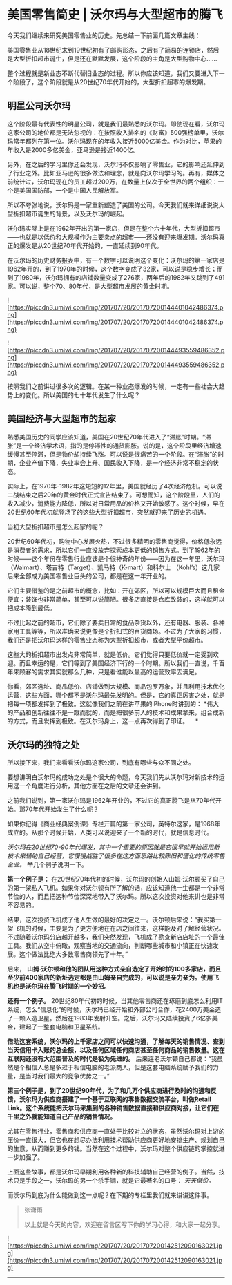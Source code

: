 # 美国零售简史 | 沃尔玛与大型超市的腾飞

今天我们继续来研究美国零售业的历史。先总结一下前面几篇文章主线：

美国零售业从18世纪末到19世纪初有了邮购形态，之后有了简易的连锁店，然后是大型折扣超市诞生，但是还在默默发展，这个阶段的主角是大型购物中心......

整个过程就是新业态不断代替旧业态的过程。所以你应该知道，我们又要进入下一个阶段了，这个阶段就是从20世纪70年代开始的，大型折扣超市的爆发期。    

## 明星公司沃尔玛

这个阶段最有代表性的明星公司，就是我们最熟悉的沃尔玛。即使现在看，沃尔玛这家公司的地位都是无法忽视的：在按照收入排名的《财富》500强榜单里，沃尔玛常年都列在第一位。沃尔玛现在的年收入接近5000亿美金。作为对比，苹果的年收入是2000多亿美金，亚马逊是接近1400亿。

另外，在之后的学习里你还会发现，沃尔玛不仅影响了零售业，它的影响还延伸到了行业之外。比如亚马逊的很多做法和理念，就是向沃尔玛学习的。再有，媒体之前统计过，沃尔玛现在的员工超过200万，在数量上仅次于全世界的两个组织：一个是美国国防部，一个是中国人民解放军。

所以不夸张地说，沃尔码是一家重新塑造了美国的公司。今天我们就来详细说说大型折扣超市诞生的背景，以及沃尔玛的崛起。

沃尔玛实际上是在1962年开出的第一家店，但是在整个六十年代，大型折扣超市——也就是以低价和大规模作为主要卖点的超市——还没有迎来爆发期。沃尔玛真正的爆发是从20世纪70年代开始的，一直延续到90年代。

在沃尔玛的历史财务报表中，有一个数字可以说明这个变化：沃尔玛的第一家店是1962年开的，到了1970年的时候，这个数字变成了32家，可以说是稳步增长；而到了1980年，沃尔玛拥有的店铺数量变成了276家，两年后的1982年又跳到了491家。可以说，整个70、80年代，是大型超市发展的黄金时期。

![https://piccdn3.umiwi.com/img/201707/20/201707200144401042486374.png](https://piccdn3.umiwi.com/img/201707/20/201707200144401042486374.png)

![https://piccdn3.umiwi.com/img/201707/20/201707200144493559486352.png](https://piccdn3.umiwi.com/img/201707/20/201707200144493559486352.png)

按照我们之前讲过很多次的逻辑。在某一种业态爆发的时候，一定有一些社会大趋势上的变化。所以美国的七十年代发生了什么呢？

## 美国经济与大型超市的起家

熟悉美国历史的同学应该知道，美国在20世纪70年代进入了“滞胀”时期。“滞胀”是一个经济学术语，指的是停滞性的通货膨胀。说的是，这个阶段里经济增速缓慢甚至停滞，但是物价却持续飞涨。可以说是很痛苦的一个阶段。在“滞胀”的时期，企业产值下降，失业率会上升、国民收入下降，是一个经济非常不稳定的状态。

实际上，在1970年-1982年这短短的12年里，美国就经历了4次经济危机。可以说二战结束之后20年的黄金时代正式宣告结束了。可想而知，这个阶段里，人们的收入减少，消费能力降低，所以对日常用品的价格又开始敏感了。这个时候，早在20世纪60年代初就登场了的这些大型折扣超市，突然就迎来了历史的机遇。

当初大型折扣超市是怎么起家的呢？

20世纪60年代初，购物中心发展火热，不过很多精明的零售商觉得，价格低永远是消费者的需求，所以它们一直没放弃探索成本更低的销售方式。到了1962年的时候——这个年份在零售行业应该是个很神奇的年份——因为在这一年里，沃尔玛（Walmart）、塔吉特（Target）、凯马特（K-mart）和科尔士 （Kohl’s）这几家后来全部成为美国零售业巨头的公司，都是在这一年开业的。

它们主要借鉴的是之前超市的概念，比如：开在郊区，所以可以规模巨大而且租金便宜；装饰也非常简单，甚至可以说简陋。很多店直接是仓库改装的，这样就可以把成本降到最低。

不过比起之前的超市，它们除了要卖日常的食品杂货以外，还有电器、服装、各种家用工具等等，所以准确来说更像是个折扣式的百货商场。不过为了大家的习惯，我们还是把沃尔玛这样的零售业态称为大型折扣超市，或者大型平价超市。

这些大的折扣超市出发点非常简单，就是低价。它们觉得只要低价就一定受到欢迎。而且幸运的是，它们等到了美国经济下行的一个时期。所以我们一直说，千百年来顾客的需求其实就那么几种，只是看谁能以最高的运营效率去满足。

你看，郊区选址、商品低价、店铺做到大规模、商品包罗万象，并且利用技术优化运营，这些方面，哪个都不是沃尔玛最先发明的。但是，它的真正厉害之处，就是把每一项都发挥到了极致。这就像我们之前在讲苹果的iPhone时讲到的： *伟大的产品和创新往往不是一蹴而就的，而是把很多前人的技术和成果拿来，组合成新的方式，而且发挥到极致。在沃尔玛身上，这一点再次得到了印证。    *

## 沃尔玛的独特之处

所以接下来，我们来看看沃尔玛这家公司，到底有哪些与众不同之处。

要想讲明白沃尔玛的成功之处是个很大的命题，今天我们先从沃尔玛对新技术的运用这一个角度进行分析，其他方面在之后的文章还会讲到。

之前我们说到，第一家沃尔玛是1962年开业的，不过它的真正腾飞是从70年代开始。那70年代开始发生了什么呢？

如果你记得《商业经典案例课》专栏开篇的第一家公司，英特尔这家，是1968年成立的。从那个时候开始，人类可以说迎来了一个新的时代，就是信息时代。

 *沃尔玛在20世纪70-90年代爆发，其中一个重要的原因就是它很早就开始运用新技术来辅助自己经营，它慢慢战胜了很多在这方面思路比较陈旧和僵化的传统零售企业。* 举几个例子说明一下。

 **第一个例子是：** 在20世纪70年代初的时候，沃尔玛的创始人山姆·沃尔顿买了自己的第一架私人飞机。如果你对沃尔顿有所了解的话，应该知道他一生都是一个非常节俭的人，而且把这种节俭深深地带入了沃尔玛。所以这次投资对他来讲也是非常不容易的。

结果，这次投资飞机成了他人生做的最好的决定之一。沃尔顿后来说：“我买第一架飞机的时候，主要是为了更方便地在在店之间往来，这样能及时了解经营状况。不过随着沃尔玛分店越开越多，我们突然发现，飞机成了勘查新店店址的一个最佳工具。我们从空中俯瞰，观察当地的交通流向，判断哪些城市和小镇正在快速发展。这个做法比绝大多数零售商领先了十年。”

后来， **山姆·沃尔顿和他的团队用这种方式亲自选定了开始时的100多家店，而且至少前400家店的新址选定都是由山姆亲自完成的，可以说是亲力亲为。使用飞机也是沃尔玛在腾飞时期的一个妙招。**

 **还有一个例子。** 20世纪80年代初的时候，当其他零售商还在琢磨到底怎么利用IT系统，怎么“信息化”的时候，沃尔玛已经开始和外部公司合作，花2400万美金造了一颗人造卫星。然后在1983年发射升空。之后，沃尔玛又陆续投资了6亿多美金，建起了一整套电脑和卫星系统。

 **借助这套系统，沃尔玛的上千家店之间可以快速沟通，了解每天的销售情况、查到当天信用卡入账的总金额，以及任何区域任何商店甚至任何商品的销售数量。这在互联网还没有大范围普及的时代是极为先进的。** 后来连老沃尔顿自己都说：“我虽然是个相信人总是多过于相信电脑的老派商人，但是这套电脑系统赋予我们的力量，是当时我们最大的竞争优势之一。”

 **第三个例子是，到了20世纪90年代，为了和几万个供应商进行及时的沟通和反馈，沃尔玛为供应商搭建了一个基于互联网的零售数据交流平台，叫做Retail Link。这个系统能把沃尔玛采集到的各种销售数据直接和供应商对接，让它们在千里之外就能知道自己产品的销售情况。**

尤其在零售行业，零售商和供应商一直处于比较对立的状态，虽然沃尔玛对上游的压价一直很大，但它也在想尽办法利用技术帮助供应商更好地安排生产、规划自己的生意，从而赚到更多的钱。当然在这个过程中，沃尔玛对整个供应链的掌控就进一步加强了。

上面这些故事，都是沃尔玛早期利用各种新的科技辅助自己经营的例子。当然，技术只是手段之一，沃尔玛的另一个杀手锏，就是它最著名的口号： *天天低价。*

而沃尔玛到底为什么能做到这一点呢？在下期的专栏里我们就来讲讲这件事。    

> 张潇雨
> 
> 以上就是今天的内容，欢迎在留言区写下你的学习心得，和大家一起分享。

![https://piccdn3.umiwi.com/img/201707/20/201707200142512090163021.jpg](https://piccdn3.umiwi.com/img/201707/20/201707200142512090163021.jpg)

---
